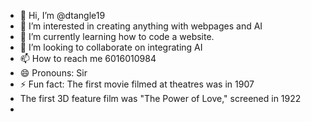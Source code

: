 - 👋 Hi, I’m @dtangle19
- 👀 I’m interested in creating anything with webpages and AI
- 🌱 I’m currently learning how to code a website.
- 💞️ I’m looking to collaborate on integrating AI
- 📫 How to reach me 6016010984
- 😄 Pronouns: Sir
- ⚡ Fun fact: The first movie filmed at theatres was in 1907
- The first 3D feature film was "The Power of Love," screened in 1922
- 
<!---
dtangle19/dtangle19 is a ✨ special ✨ repository because its `README.md` (this file) appears on your GitHub profile.
You can click the Preview link to take a look at your changes.
--->
